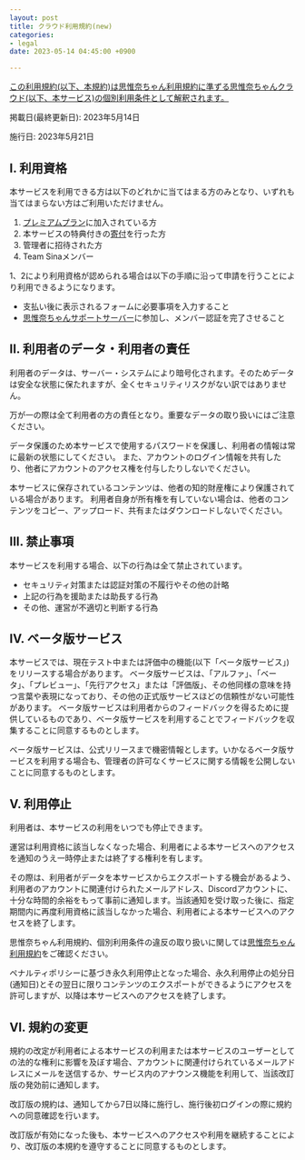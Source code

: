 ```yaml
---
layout: post
title: クラウド利用規約(new)
categories:
- legal
date: 2023-05-14 04:45:00 +0900

---
```

<u>この利用規約(以下、本規約)は<a href="{{site.url}}/legal/new-tos" class="a-orange">思惟奈ちゃん利用規約</a>に準ずる思惟奈ちゃんクラウド(以下、本サービス)の個別利用条件として解釈されます。</u>

掲載日(最終更新日): 2023年5月14日

施行日: 2023年5月21日

## I. 利用資格

本サービスを利用できる方は以下のどれかに当てはまる方のみとなり、いずれも当てはまらない方はご利用いただけません。

1. <a href="{{site.url}}/premium" class="a-orange">プレミアムプラン</a>に加入されている方
2. 本サービスの特典付きの<a href="{{site.url}}/premium" class="a-orange">寄付</a>を行った方
3. 管理者に招待された方
4. Team Sinaメンバー

1、2により利用資格が認められる場合は以下の手順に沿って申請を行うことにより利用できるようになります。

- 支払い後に表示されるフォームに必要事項を入力すること
- <a href="{{site.url}}/discord" class="a-orange">思惟奈ちゃんサポートサーバー</a>に参加し、メンバー認証を完了させること

## II. 利用者のデータ・利用者の責任

利用者のデータは、サーバー・システムにより暗号化されます。そのためデータは安全な状態に保たれますが、全くセキュリティリスクがない訳ではありません。

万が一の際は全て利用者の方の責任となり。重要なデータの取り扱いにはご注意ください。

データ保護のため本サービスで使用するパスワードを保護し、利用者の情報は常に最新の状態にしてください。
また、アカウントのログイン情報を共有したり、他者にアカウントのアクセス権を付与したりしないでください。

本サービスに保存されているコンテンツは、他者の知的財産権により保護されている場合があります。
利用者自身が所有権を有していない場合は、他者のコンテンツをコピー、アップロード、共有またはダウンロードしないでください。

## III. 禁止事項

本サービスを利用する場合、以下の行為は全て禁止されています。

- セキュリティ対策または認証対策の不履行やその他の計略
- 上記の行為を援助または助長する行為
- その他、運営が不適切と判断する行為

## IV. ベータ版サービス

本サービスでは、現在テスト中または評価中の機能(以下「ベータ版サービス」)をリリースする場合があります。
ベータ版サービスは、「アルファ」、「ベータ」、「プレビュー」、「先行アクセス」または「評価版」、その他同様の意味を持つ言葉や表現になっており、その他の正式版サービスほどの信頼性がない可能性があります。
ベータ版サービスは利用者からのフィードバックを得るために提供しているものであり、ベータ版サービスを利用することでフィードバックを収集することに同意するものとします。

ベータ版サービスは、公式リリースまで機密情報とします。いかなるベータ版サービスを利用する場合も、管理者の許可なくサービスに関する情報を公開しないことに同意するものとします。

## V. 利用停止

利用者は、本サービスの利用をいつでも停止できます。

運営は利用資格に該当しなくなった場合、利用者による本サービスへのアクセスを通知のうえ一時停止または終了する権利を有します。

その際は、利用者がデータを本サービスからエクスポートする機会があるよう、利用者のアカウントに関連付けられたメールアドレス、Discordアカウントに、十分な時間的余裕をもって事前に通知します。当該通知を受け取った後に、指定期間内に再度利用資格に該当しなかった場合、利用者による本サービスへのアクセスを終了します。

思惟奈ちゃん利用規約、個別利用条件の違反の取り扱いに関しては<a href="{{site.url}}/legal/new-tos" class="a-orange">思惟奈ちゃん利用規約</a>をご確認ください。

ペナルティポリシーに基づき永久利用停止となった場合、永久利用停止の処分日(通知日)とその翌日に限りコンテンツのエクスポートができるようにアクセスを許可しますが、以降は本サービスへのアクセスを終了します。

## VI. 規約の変更

規約の改定が利用者による本サービスの利用または本サービスのユーザーとしての法的な権利に影響を及ぼす場合、アカウントに関連付けられているメールアドレスにメールを送信するか、サービス内のアナウンス機能を利用して、当該改訂版の発効前に通知します。

改訂版の規約は、通知してから7日以降に施行し、施行後初ログインの際に規約への同意確認を行います。

改訂版が有効になった後も、本サービスへのアクセスや利用を継続することにより、改訂版の本規約を遵守することに同意するものとします。
